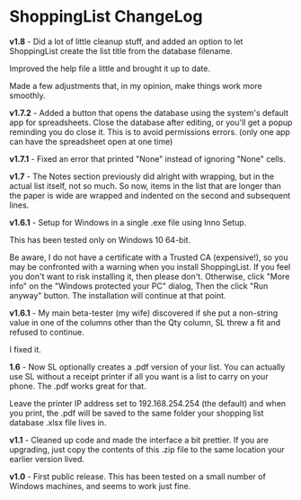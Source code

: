 # ShoppingList ChangeLog

**v1.8** - Did a lot of little cleanup stuff, and added an option to let ShoppingList create the list title from the database filename.

Improved the help file a little and brought it up to date.

Made a few adjustments that, in my opinion, make things work more smoothly.

**v1.7.2** - Added a button that opens the database using the system's default app for spreadsheets. Close the database after editing, or you'll get a popup reminding you do close it. This is to avoid permissions errors. (only one app can have the spreadsheet open at one time)

**v1.7.1** - Fixed an error that printed "None" instead of ignoring "None" cells.

**v1.7** - The Notes section previously did alright with wrapping, but in the actual list itself, not so much. So now, items in the list that are longer than the paper is wide are wrapped and indented on the second and subsequent lines.

**v1.6.1** - Setup for Windows in a single .exe file using Inno Setup.

This has been tested only on Windows 10 64-bit.

Be aware, I do not have a certificate with a Trusted CA (expensive!), so you may be confronted with a warning when you install ShoppingList. If you feel you don't want to risk installing it, then please don't. Otherwise, click "More info" on the "Windows protected your PC" dialog, Then the click "Run anyway" button. The installation will continue at that point.

**v1.6.1** - My main beta-tester (my wife) discovered if she put a non-string value in one of the columns other than the Qty column, SL threw a fit and refused to continue.

I fixed it.

**1.6** - Now SL optionally creates a .pdf version of your list. You can actually use SL without a receipt printer if all you want is a list to carry on your phone. The .pdf works great for that.

Leave the printer IP address set to 192.168.254.254 (the default) and when you print, the .pdf will be saved to the same folder your shopping list database .xlsx file lives in.

**v1.1** - Cleaned up code and made the interface a bit prettier.
If you are upgrading, just copy the contents of this .zip file to the same location your earlier version lived.

**v1.0** - First public release.  This has been tested on a small number of Windows machines, and seems to work just fine.